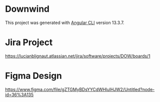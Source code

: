 # Downwind

This project was generated with [Angular CLI](https://github.com/angular/angular-cli) version 13.3.7.

# Jira Project

https://lucianblignaut.atlassian.net/jira/software/projects/DOW/boards/1

# Figma Design

https://www.figma.com/file/gZTGMyBDsYYCdWHlulHJW2/Untitled?node-id=36%3A135

